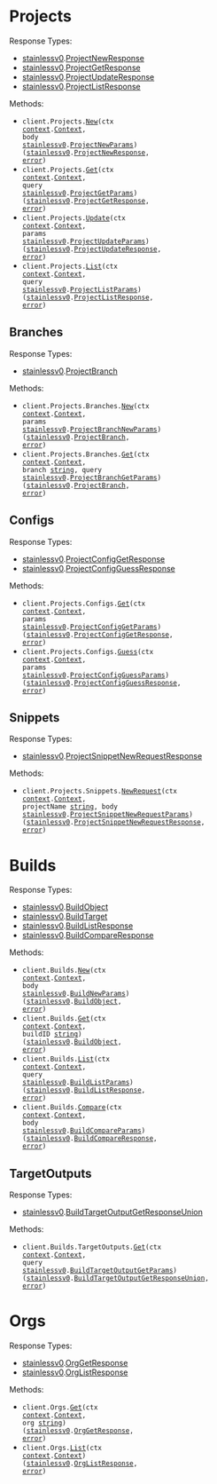 # Projects

Response Types:

- <a href="https://pkg.go.dev/github.com/stainless-api/stainless-api-go">stainlessv0</a>.<a href="https://pkg.go.dev/github.com/stainless-api/stainless-api-go#ProjectNewResponse">ProjectNewResponse</a>
- <a href="https://pkg.go.dev/github.com/stainless-api/stainless-api-go">stainlessv0</a>.<a href="https://pkg.go.dev/github.com/stainless-api/stainless-api-go#ProjectGetResponse">ProjectGetResponse</a>
- <a href="https://pkg.go.dev/github.com/stainless-api/stainless-api-go">stainlessv0</a>.<a href="https://pkg.go.dev/github.com/stainless-api/stainless-api-go#ProjectUpdateResponse">ProjectUpdateResponse</a>
- <a href="https://pkg.go.dev/github.com/stainless-api/stainless-api-go">stainlessv0</a>.<a href="https://pkg.go.dev/github.com/stainless-api/stainless-api-go#ProjectListResponse">ProjectListResponse</a>

Methods:

- <code title="post /v0/projects">client.Projects.<a href="https://pkg.go.dev/github.com/stainless-api/stainless-api-go#ProjectService.New">New</a>(ctx <a href="https://pkg.go.dev/context">context</a>.<a href="https://pkg.go.dev/context#Context">Context</a>, body <a href="https://pkg.go.dev/github.com/stainless-api/stainless-api-go">stainlessv0</a>.<a href="https://pkg.go.dev/github.com/stainless-api/stainless-api-go#ProjectNewParams">ProjectNewParams</a>) (<a href="https://pkg.go.dev/github.com/stainless-api/stainless-api-go">stainlessv0</a>.<a href="https://pkg.go.dev/github.com/stainless-api/stainless-api-go#ProjectNewResponse">ProjectNewResponse</a>, <a href="https://pkg.go.dev/builtin#error">error</a>)</code>
- <code title="get /v0/projects/{project}">client.Projects.<a href="https://pkg.go.dev/github.com/stainless-api/stainless-api-go#ProjectService.Get">Get</a>(ctx <a href="https://pkg.go.dev/context">context</a>.<a href="https://pkg.go.dev/context#Context">Context</a>, query <a href="https://pkg.go.dev/github.com/stainless-api/stainless-api-go">stainlessv0</a>.<a href="https://pkg.go.dev/github.com/stainless-api/stainless-api-go#ProjectGetParams">ProjectGetParams</a>) (<a href="https://pkg.go.dev/github.com/stainless-api/stainless-api-go">stainlessv0</a>.<a href="https://pkg.go.dev/github.com/stainless-api/stainless-api-go#ProjectGetResponse">ProjectGetResponse</a>, <a href="https://pkg.go.dev/builtin#error">error</a>)</code>
- <code title="patch /v0/projects/{project}">client.Projects.<a href="https://pkg.go.dev/github.com/stainless-api/stainless-api-go#ProjectService.Update">Update</a>(ctx <a href="https://pkg.go.dev/context">context</a>.<a href="https://pkg.go.dev/context#Context">Context</a>, params <a href="https://pkg.go.dev/github.com/stainless-api/stainless-api-go">stainlessv0</a>.<a href="https://pkg.go.dev/github.com/stainless-api/stainless-api-go#ProjectUpdateParams">ProjectUpdateParams</a>) (<a href="https://pkg.go.dev/github.com/stainless-api/stainless-api-go">stainlessv0</a>.<a href="https://pkg.go.dev/github.com/stainless-api/stainless-api-go#ProjectUpdateResponse">ProjectUpdateResponse</a>, <a href="https://pkg.go.dev/builtin#error">error</a>)</code>
- <code title="get /v0/projects">client.Projects.<a href="https://pkg.go.dev/github.com/stainless-api/stainless-api-go#ProjectService.List">List</a>(ctx <a href="https://pkg.go.dev/context">context</a>.<a href="https://pkg.go.dev/context#Context">Context</a>, query <a href="https://pkg.go.dev/github.com/stainless-api/stainless-api-go">stainlessv0</a>.<a href="https://pkg.go.dev/github.com/stainless-api/stainless-api-go#ProjectListParams">ProjectListParams</a>) (<a href="https://pkg.go.dev/github.com/stainless-api/stainless-api-go">stainlessv0</a>.<a href="https://pkg.go.dev/github.com/stainless-api/stainless-api-go#ProjectListResponse">ProjectListResponse</a>, <a href="https://pkg.go.dev/builtin#error">error</a>)</code>

## Branches

Response Types:

- <a href="https://pkg.go.dev/github.com/stainless-api/stainless-api-go">stainlessv0</a>.<a href="https://pkg.go.dev/github.com/stainless-api/stainless-api-go#ProjectBranch">ProjectBranch</a>

Methods:

- <code title="post /v0/projects/{project}/branches">client.Projects.Branches.<a href="https://pkg.go.dev/github.com/stainless-api/stainless-api-go#ProjectBranchService.New">New</a>(ctx <a href="https://pkg.go.dev/context">context</a>.<a href="https://pkg.go.dev/context#Context">Context</a>, params <a href="https://pkg.go.dev/github.com/stainless-api/stainless-api-go">stainlessv0</a>.<a href="https://pkg.go.dev/github.com/stainless-api/stainless-api-go#ProjectBranchNewParams">ProjectBranchNewParams</a>) (<a href="https://pkg.go.dev/github.com/stainless-api/stainless-api-go">stainlessv0</a>.<a href="https://pkg.go.dev/github.com/stainless-api/stainless-api-go#ProjectBranch">ProjectBranch</a>, <a href="https://pkg.go.dev/builtin#error">error</a>)</code>
- <code title="get /v0/projects/{project}/branches/{branch}">client.Projects.Branches.<a href="https://pkg.go.dev/github.com/stainless-api/stainless-api-go#ProjectBranchService.Get">Get</a>(ctx <a href="https://pkg.go.dev/context">context</a>.<a href="https://pkg.go.dev/context#Context">Context</a>, branch <a href="https://pkg.go.dev/builtin#string">string</a>, query <a href="https://pkg.go.dev/github.com/stainless-api/stainless-api-go">stainlessv0</a>.<a href="https://pkg.go.dev/github.com/stainless-api/stainless-api-go#ProjectBranchGetParams">ProjectBranchGetParams</a>) (<a href="https://pkg.go.dev/github.com/stainless-api/stainless-api-go">stainlessv0</a>.<a href="https://pkg.go.dev/github.com/stainless-api/stainless-api-go#ProjectBranch">ProjectBranch</a>, <a href="https://pkg.go.dev/builtin#error">error</a>)</code>

## Configs

Response Types:

- <a href="https://pkg.go.dev/github.com/stainless-api/stainless-api-go">stainlessv0</a>.<a href="https://pkg.go.dev/github.com/stainless-api/stainless-api-go#ProjectConfigGetResponse">ProjectConfigGetResponse</a>
- <a href="https://pkg.go.dev/github.com/stainless-api/stainless-api-go">stainlessv0</a>.<a href="https://pkg.go.dev/github.com/stainless-api/stainless-api-go#ProjectConfigGuessResponse">ProjectConfigGuessResponse</a>

Methods:

- <code title="get /v0/projects/{project}/configs">client.Projects.Configs.<a href="https://pkg.go.dev/github.com/stainless-api/stainless-api-go#ProjectConfigService.Get">Get</a>(ctx <a href="https://pkg.go.dev/context">context</a>.<a href="https://pkg.go.dev/context#Context">Context</a>, params <a href="https://pkg.go.dev/github.com/stainless-api/stainless-api-go">stainlessv0</a>.<a href="https://pkg.go.dev/github.com/stainless-api/stainless-api-go#ProjectConfigGetParams">ProjectConfigGetParams</a>) (<a href="https://pkg.go.dev/github.com/stainless-api/stainless-api-go">stainlessv0</a>.<a href="https://pkg.go.dev/github.com/stainless-api/stainless-api-go#ProjectConfigGetResponse">ProjectConfigGetResponse</a>, <a href="https://pkg.go.dev/builtin#error">error</a>)</code>
- <code title="post /v0/projects/{project}/configs/guess">client.Projects.Configs.<a href="https://pkg.go.dev/github.com/stainless-api/stainless-api-go#ProjectConfigService.Guess">Guess</a>(ctx <a href="https://pkg.go.dev/context">context</a>.<a href="https://pkg.go.dev/context#Context">Context</a>, params <a href="https://pkg.go.dev/github.com/stainless-api/stainless-api-go">stainlessv0</a>.<a href="https://pkg.go.dev/github.com/stainless-api/stainless-api-go#ProjectConfigGuessParams">ProjectConfigGuessParams</a>) (<a href="https://pkg.go.dev/github.com/stainless-api/stainless-api-go">stainlessv0</a>.<a href="https://pkg.go.dev/github.com/stainless-api/stainless-api-go#ProjectConfigGuessResponse">ProjectConfigGuessResponse</a>, <a href="https://pkg.go.dev/builtin#error">error</a>)</code>

## Snippets

Response Types:

- <a href="https://pkg.go.dev/github.com/stainless-api/stainless-api-go">stainlessv0</a>.<a href="https://pkg.go.dev/github.com/stainless-api/stainless-api-go#ProjectSnippetNewRequestResponse">ProjectSnippetNewRequestResponse</a>

Methods:

- <code title="post /v0/projects/{projectName}/snippets/request">client.Projects.Snippets.<a href="https://pkg.go.dev/github.com/stainless-api/stainless-api-go#ProjectSnippetService.NewRequest">NewRequest</a>(ctx <a href="https://pkg.go.dev/context">context</a>.<a href="https://pkg.go.dev/context#Context">Context</a>, projectName <a href="https://pkg.go.dev/builtin#string">string</a>, body <a href="https://pkg.go.dev/github.com/stainless-api/stainless-api-go">stainlessv0</a>.<a href="https://pkg.go.dev/github.com/stainless-api/stainless-api-go#ProjectSnippetNewRequestParams">ProjectSnippetNewRequestParams</a>) (<a href="https://pkg.go.dev/github.com/stainless-api/stainless-api-go">stainlessv0</a>.<a href="https://pkg.go.dev/github.com/stainless-api/stainless-api-go#ProjectSnippetNewRequestResponse">ProjectSnippetNewRequestResponse</a>, <a href="https://pkg.go.dev/builtin#error">error</a>)</code>

# Builds

Response Types:

- <a href="https://pkg.go.dev/github.com/stainless-api/stainless-api-go">stainlessv0</a>.<a href="https://pkg.go.dev/github.com/stainless-api/stainless-api-go#BuildObject">BuildObject</a>
- <a href="https://pkg.go.dev/github.com/stainless-api/stainless-api-go">stainlessv0</a>.<a href="https://pkg.go.dev/github.com/stainless-api/stainless-api-go#BuildTarget">BuildTarget</a>
- <a href="https://pkg.go.dev/github.com/stainless-api/stainless-api-go">stainlessv0</a>.<a href="https://pkg.go.dev/github.com/stainless-api/stainless-api-go#BuildListResponse">BuildListResponse</a>
- <a href="https://pkg.go.dev/github.com/stainless-api/stainless-api-go">stainlessv0</a>.<a href="https://pkg.go.dev/github.com/stainless-api/stainless-api-go#BuildCompareResponse">BuildCompareResponse</a>

Methods:

- <code title="post /v0/builds">client.Builds.<a href="https://pkg.go.dev/github.com/stainless-api/stainless-api-go#BuildService.New">New</a>(ctx <a href="https://pkg.go.dev/context">context</a>.<a href="https://pkg.go.dev/context#Context">Context</a>, body <a href="https://pkg.go.dev/github.com/stainless-api/stainless-api-go">stainlessv0</a>.<a href="https://pkg.go.dev/github.com/stainless-api/stainless-api-go#BuildNewParams">BuildNewParams</a>) (<a href="https://pkg.go.dev/github.com/stainless-api/stainless-api-go">stainlessv0</a>.<a href="https://pkg.go.dev/github.com/stainless-api/stainless-api-go#BuildObject">BuildObject</a>, <a href="https://pkg.go.dev/builtin#error">error</a>)</code>
- <code title="get /v0/builds/{buildId}">client.Builds.<a href="https://pkg.go.dev/github.com/stainless-api/stainless-api-go#BuildService.Get">Get</a>(ctx <a href="https://pkg.go.dev/context">context</a>.<a href="https://pkg.go.dev/context#Context">Context</a>, buildID <a href="https://pkg.go.dev/builtin#string">string</a>) (<a href="https://pkg.go.dev/github.com/stainless-api/stainless-api-go">stainlessv0</a>.<a href="https://pkg.go.dev/github.com/stainless-api/stainless-api-go#BuildObject">BuildObject</a>, <a href="https://pkg.go.dev/builtin#error">error</a>)</code>
- <code title="get /v0/builds">client.Builds.<a href="https://pkg.go.dev/github.com/stainless-api/stainless-api-go#BuildService.List">List</a>(ctx <a href="https://pkg.go.dev/context">context</a>.<a href="https://pkg.go.dev/context#Context">Context</a>, query <a href="https://pkg.go.dev/github.com/stainless-api/stainless-api-go">stainlessv0</a>.<a href="https://pkg.go.dev/github.com/stainless-api/stainless-api-go#BuildListParams">BuildListParams</a>) (<a href="https://pkg.go.dev/github.com/stainless-api/stainless-api-go">stainlessv0</a>.<a href="https://pkg.go.dev/github.com/stainless-api/stainless-api-go#BuildListResponse">BuildListResponse</a>, <a href="https://pkg.go.dev/builtin#error">error</a>)</code>
- <code title="post /v0/builds/compare">client.Builds.<a href="https://pkg.go.dev/github.com/stainless-api/stainless-api-go#BuildService.Compare">Compare</a>(ctx <a href="https://pkg.go.dev/context">context</a>.<a href="https://pkg.go.dev/context#Context">Context</a>, body <a href="https://pkg.go.dev/github.com/stainless-api/stainless-api-go">stainlessv0</a>.<a href="https://pkg.go.dev/github.com/stainless-api/stainless-api-go#BuildCompareParams">BuildCompareParams</a>) (<a href="https://pkg.go.dev/github.com/stainless-api/stainless-api-go">stainlessv0</a>.<a href="https://pkg.go.dev/github.com/stainless-api/stainless-api-go#BuildCompareResponse">BuildCompareResponse</a>, <a href="https://pkg.go.dev/builtin#error">error</a>)</code>

## TargetOutputs

Response Types:

- <a href="https://pkg.go.dev/github.com/stainless-api/stainless-api-go">stainlessv0</a>.<a href="https://pkg.go.dev/github.com/stainless-api/stainless-api-go#BuildTargetOutputGetResponseUnion">BuildTargetOutputGetResponseUnion</a>

Methods:

- <code title="get /v0/build_target_outputs">client.Builds.TargetOutputs.<a href="https://pkg.go.dev/github.com/stainless-api/stainless-api-go#BuildTargetOutputService.Get">Get</a>(ctx <a href="https://pkg.go.dev/context">context</a>.<a href="https://pkg.go.dev/context#Context">Context</a>, query <a href="https://pkg.go.dev/github.com/stainless-api/stainless-api-go">stainlessv0</a>.<a href="https://pkg.go.dev/github.com/stainless-api/stainless-api-go#BuildTargetOutputGetParams">BuildTargetOutputGetParams</a>) (<a href="https://pkg.go.dev/github.com/stainless-api/stainless-api-go">stainlessv0</a>.<a href="https://pkg.go.dev/github.com/stainless-api/stainless-api-go#BuildTargetOutputGetResponseUnion">BuildTargetOutputGetResponseUnion</a>, <a href="https://pkg.go.dev/builtin#error">error</a>)</code>

# Orgs

Response Types:

- <a href="https://pkg.go.dev/github.com/stainless-api/stainless-api-go">stainlessv0</a>.<a href="https://pkg.go.dev/github.com/stainless-api/stainless-api-go#OrgGetResponse">OrgGetResponse</a>
- <a href="https://pkg.go.dev/github.com/stainless-api/stainless-api-go">stainlessv0</a>.<a href="https://pkg.go.dev/github.com/stainless-api/stainless-api-go#OrgListResponse">OrgListResponse</a>

Methods:

- <code title="get /v0/orgs/{org}">client.Orgs.<a href="https://pkg.go.dev/github.com/stainless-api/stainless-api-go#OrgService.Get">Get</a>(ctx <a href="https://pkg.go.dev/context">context</a>.<a href="https://pkg.go.dev/context#Context">Context</a>, org <a href="https://pkg.go.dev/builtin#string">string</a>) (<a href="https://pkg.go.dev/github.com/stainless-api/stainless-api-go">stainlessv0</a>.<a href="https://pkg.go.dev/github.com/stainless-api/stainless-api-go#OrgGetResponse">OrgGetResponse</a>, <a href="https://pkg.go.dev/builtin#error">error</a>)</code>
- <code title="get /v0/orgs">client.Orgs.<a href="https://pkg.go.dev/github.com/stainless-api/stainless-api-go#OrgService.List">List</a>(ctx <a href="https://pkg.go.dev/context">context</a>.<a href="https://pkg.go.dev/context#Context">Context</a>) (<a href="https://pkg.go.dev/github.com/stainless-api/stainless-api-go">stainlessv0</a>.<a href="https://pkg.go.dev/github.com/stainless-api/stainless-api-go#OrgListResponse">OrgListResponse</a>, <a href="https://pkg.go.dev/builtin#error">error</a>)</code>
